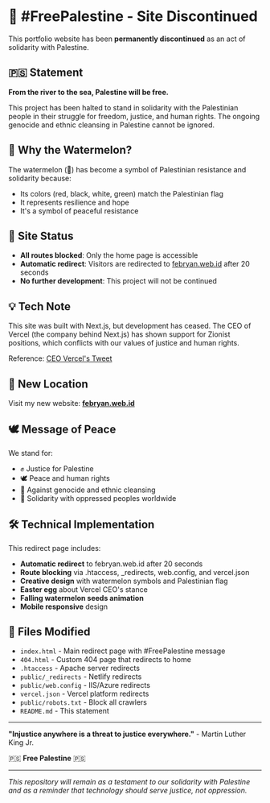# 🍉 #FreePalestine - Site Discontinued

This portfolio website has been **permanently discontinued** as an act of solidarity with Palestine.

## 🇵🇸 Statement

**From the river to the sea, Palestine will be free.**

This project has been halted to stand in solidarity with the Palestinian people in their struggle for freedom, justice, and human rights. The ongoing genocide and ethnic cleansing in Palestine cannot be ignored.

## 🍉 Why the Watermelon?

The watermelon (🍉) has become a symbol of Palestinian resistance and solidarity because:
- Its colors (red, black, white, green) match the Palestinian flag
- It represents resilience and hope
- It's a symbol of peaceful resistance

## 🚫 Site Status

- **All routes blocked**: Only the home page is accessible
- **Automatic redirect**: Visitors are redirected to [febryan.web.id](https://febryan.web.id) after 20 seconds
- **No further development**: This project will not be continued

## 💡 Tech Note

This site was built with Next.js, but development has ceased. The CEO of Vercel (the company behind Next.js) has shown support for Zionist positions, which conflicts with our values of justice and human rights.

Reference: [CEO Vercel's Tweet](https://x.com/rauchg/status/1918517763644985605)

## 🔗 New Location

Visit my new website: **[febryan.web.id](https://febryan.web.id)**

## 🕊️ Message of Peace

We stand for:
- ✊ Justice for Palestine
- 🕊️ Peace and human rights
- 🚫 Against genocide and ethnic cleansing
- 🤝 Solidarity with oppressed peoples worldwide

## 🛠️ Technical Implementation

This redirect page includes:
- **Automatic redirect** to febryan.web.id after 20 seconds
- **Route blocking** via .htaccess, _redirects, web.config, and vercel.json
- **Creative design** with watermelon symbols and Palestinian flag
- **Easter egg** about Vercel CEO's stance
- **Falling watermelon seeds animation**
- **Mobile responsive** design

## 📁 Files Modified

- `index.html` - Main redirect page with #FreePalestine message
- `404.html` - Custom 404 page that redirects to home
- `.htaccess` - Apache server redirects
- `public/_redirects` - Netlify redirects
- `public/web.config` - IIS/Azure redirects
- `vercel.json` - Vercel platform redirects
- `public/robots.txt` - Block all crawlers
- `README.md` - This statement

---

**"Injustice anywhere is a threat to justice everywhere."** - Martin Luther King Jr.

🇵🇸 **Free Palestine** 🇵🇸

---

*This repository will remain as a testament to our solidarity with Palestine and as a reminder that technology should serve justice, not oppression.*
